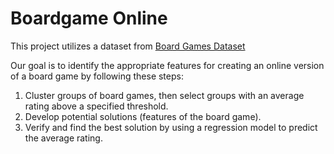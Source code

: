 # Boardgame Online

This project utilizes a dataset from [Board Games Dataset](https://www.kaggle.com/datasets/sujaykapadnis/board-games)

Our goal is to identify the appropriate features for creating an online version of a board game by following these steps:
1. Cluster groups of board games, then select groups with an average rating above a specified threshold.
2. Develop potential solutions (features of the board game).
3. Verify and find the best solution by using a regression model to predict the average rating.
